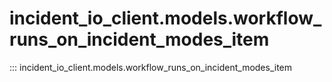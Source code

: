 # incident_io_client.models.workflow_runs_on_incident_modes_item

::: incident_io_client.models.workflow_runs_on_incident_modes_item